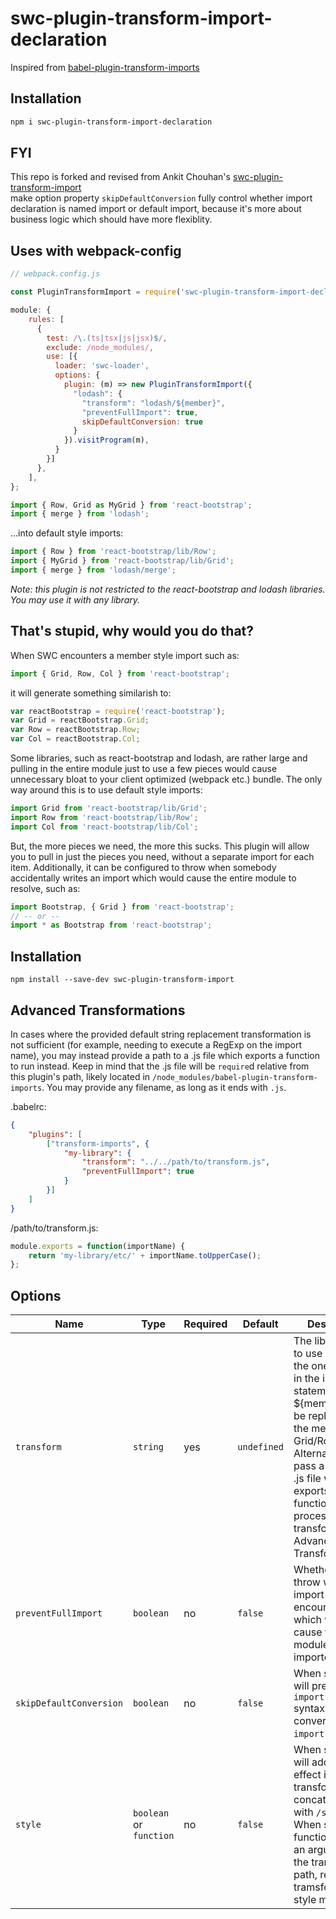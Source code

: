 # swc-plugin-transform-import-declaration
Inspired from [babel-plugin-transform-imports](https://www.npmjs.com/package/babel-plugin-transform-imports)

## Installation

```bash
npm i swc-plugin-transform-import-declaration
```
## FYI
This repo is forked and revised from Ankit Chouhan's [swc-plugin-transform-import](https://github.com/ankitchouhan1020/swc-plugin-transform-import)
<br>
make option property `skipDefaultConversion` fully control whether import declaration is named import or default import, because it's more about business logic which should have more flexiblity.

## Uses with webpack-config
```javascript
// webpack.config.js

const PluginTransformImport = require('swc-plugin-transform-import-declaration').default;

module: {
    rules: [
      {
        test: /\.(ts|tsx|js|jsx)$/,
        exclude: /node_modules/,
        use: [{
          loader: 'swc-loader',
          options: {
            plugin: (m) => new PluginTransformImport({
              "lodash": {
                "transform": "lodash/${member}",
                "preventFullImport": true,
                skipDefaultConversion: true
              }
            }).visitProgram(m),
          }
        }]
      },
    ],
};

```


```javascript
import { Row, Grid as MyGrid } from 'react-bootstrap';
import { merge } from 'lodash';
```

...into default style imports:

```javascript
import { Row } from 'react-bootstrap/lib/Row';
import { MyGrid } from 'react-bootstrap/lib/Grid';
import { merge } from 'lodash/merge';
```

*Note: this plugin is not restricted to the react-bootstrap and lodash
libraries.  You may use it with any library.*

## That's stupid, why would you do that?

When SWC encounters a member style import such as:

```javascript
import { Grid, Row, Col } from 'react-bootstrap';
```

it will generate something similarish to:

```javascript
var reactBootstrap = require('react-bootstrap');
var Grid = reactBootstrap.Grid;
var Row = reactBootstrap.Row;
var Col = reactBootstrap.Col;
```

Some libraries, such as react-bootstrap and lodash, are rather large and
pulling in the entire module just to use a few pieces would cause unnecessary
bloat to your client optimized (webpack etc.) bundle.  The only way around
this is to use default style imports:

```javascript
import Grid from 'react-bootstrap/lib/Grid';
import Row from 'react-bootstrap/lib/Row';
import Col from 'react-bootstrap/lib/Col';
```

But, the more pieces we need, the more this sucks.  This plugin will allow you
to pull in just the pieces you need, without a separate import for each item.
Additionally, it can be configured to throw when somebody accidentally writes
an import which would cause the entire module to resolve, such as:

```javascript
import Bootstrap, { Grid } from 'react-bootstrap';
// -- or --
import * as Bootstrap from 'react-bootstrap';
```

## Installation

```
npm install --save-dev swc-plugin-transform-import
```


## Advanced Transformations

In cases where the provided default string replacement transformation is not
sufficient (for example, needing to execute a RegExp on the import name), you
may instead provide a path to a .js file which exports a function to run
instead.  Keep in mind that the .js file will be `require`d relative from this
plugin's path, likely located in `/node_modules/babel-plugin-transform-imports`.
You may provide any filename, as long as it ends with `.js`.

.babelrc:
```json
{
    "plugins": [
        ["transform-imports", {
            "my-library": {
                "transform": "../../path/to/transform.js",
                "preventFullImport": true
            }
        }]
    ]
}
```

/path/to/transform.js:
```js
module.exports = function(importName) {
    return 'my-library/etc/' + importName.toUpperCase();
};
```

## Options

| Name | Type | Required | Default | Description |
| --- | --- | --- | --- | --- |
| `transform` | `string` | yes | `undefined` | The library name to use instead of the one specified in the import statement.  ${member} will be replaced with the member, aka Grid/Row/Col/etc.  Alternatively, pass a path to a .js file which exports a function to process the transform (see Advanced Transformations) |
| `preventFullImport` | `boolean` | no | `false` | Whether or not to throw when an import is encountered which would cause the entire module to be imported. |
| `skipDefaultConversion` | `boolean` | no | `false` | When set to true, will preserve `import { X }` syntax instead of converting to `import X`. |
| `style` | `boolean` or `function` | no | `false` | When set to true, will add side effect import of transformed path concatenated with `/style`. When set as a function, receive an argument as the transformed path, return the tramsformed style module path |
